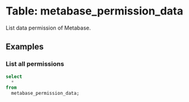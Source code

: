 # Table: metabase_permission_data

List data permission of Metabase.

## Examples

### List all permissions

```sql
select
  *
from
  metabase_permission_data;
```
